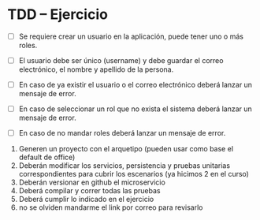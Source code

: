 # TDD – Ejercicio

- [ ] Se requiere crear un usuario en la aplicación, puede tener uno o más roles.

- [ ] El usuario debe ser único (username) y debe guardar el correo electrónico, el nombre y apellido de la persona.

- [ ] En caso de ya existir el usuario o el correo electrónico deberá lanzar un mensaje de error.

- [ ] En caso de seleccionar un rol que no exista el sistema deberá lanzar un mensaje de error.

- [ ] En caso de no mandar roles deberá lanzar un mensaje de error.
1. Generen un proyecto con el arquetipo (pueden usar como base el default de office)
2. Deberán modificar los servicios, persistencia y pruebas unitarias correspondientes para cubrir los escenarios (ya hicimos 2 en el curso)
3. Deberán versionar en github el microservicio
4. Deberá compilar y correr todas las pruebas
5. Deberá cumplir lo indicado en el ejercicio
6. no se olviden mandarme el link por correo para revisarlo
